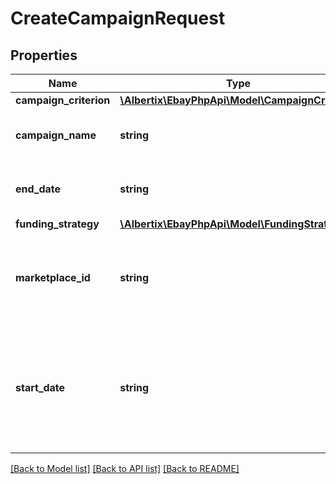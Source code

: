 # CreateCampaignRequest

## Properties
Name | Type | Description | Notes
------------ | ------------- | ------------- | -------------
**campaign_criterion** | [**\Albertix\EbayPhpApi\Model\CampaignCriterion**](CampaignCriterion.md) |  | [optional] 
**campaign_name** | **string** | A seller-defined name for the campaign. This value must be unique for the seller. You can use any alphanumeric characters in the name, except the less than (&amp;lt;) or greater than (&amp;gt;) characters.Max length: 80 characters | [optional] 
**end_date** | **string** | The date and time the campaign ends, in UTC format (yyyy-MM-ddThh:mm.ss.sssZ). If this field is blank (code&amp;gt;null), it indicates a campaign that has no end date. For display purposes, convert this time into the local time of the seller. | [optional] 
**funding_strategy** | [**\Albertix\EbayPhpApi\Model\FundingStrategy**](FundingStrategy.md) |  | [optional] 
**marketplace_id** | **string** | The ID of the eBay marketplace where the campaign is hosted. Note the X-EBAY-C-MARKETPLACE-Id header value is ignored for this purpose. For implementation help, refer to &lt;a href&#x3D;&#39;https://developer.ebay.com/devzone/rest/api-ref/marketing/types/MarketplaceIdEnum.html&#39;&gt;eBay API documentation&lt;/a&gt; | [optional] 
**start_date** | **string** | The date and time the campaign starts, in UTC format (yyyy-MM-ddThh:mm.ss.sssZ). For display purposes, convert this time into the local time of the seller. On the date specified, the service derives the keywords for each listing in the campaign, creates an ad for each listing, and associates each new ad with the campaign. The campaign starts after this process is completed. The amount of time it takes the service to start the campaign depends on the number of listings in the campaign. Call getCampaign to check the status of the campaign. | [optional] 

[[Back to Model list]](../README.md#documentation-for-models) [[Back to API list]](../README.md#documentation-for-api-endpoints) [[Back to README]](../README.md)



